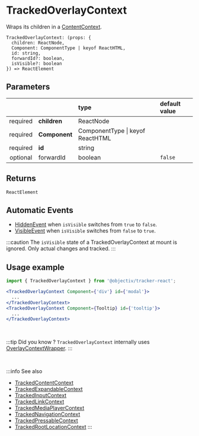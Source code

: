 # TrackedOverlayContext

Wraps its children in a [ContentContext](/taxonomy/reference/location-contexts/ContentContext.md).

```tsx
TrackedOverlayContext: (props: { 
  children: ReactNode,
  Component: ComponentType | keyof ReactHTML,
  id: string,
  forwardId?: boolean,
  isVisible?: boolean
}) => ReactElement
```

## Parameters
|          |               | type                                 | default value |
|:--------:|:--------------|:-------------------------------------|:--------------|
| required | **children**  | ReactNode                            |               |
| required | **Component** | ComponentType &vert; keyof ReactHTML |               |
| required | **id**        | string                               |               |
| optional | forwardId     | boolean                              | `false`       |

## Returns
`ReactElement`

## Automatic Events
- [HiddenEvent](/taxonomy/reference/events/HiddenEvent.md) when `isVisible` switches from `true` to `false`.
- [VisibleEvent](/taxonomy/reference/events/VisibleEvent.md) when `isVisible` switches from `false` to `true`.

:::caution
The `isVisible` state of a TrackedOverlayContext at mount is ignored. Only actual changes and tracked.
:::


## Usage example

```jsx
import { TrackedOverlayContext } from '@objectiv/tracker-react';
```

```jsx
<TrackedOverlayContext Component={'div'} id={'modal'}>
  ...
</TrackedOverlayContext>
<TrackedOverlayContext Component={Tooltip} id={'tooltip'}>
  ...
</TrackedOverlayContext>
```

<br />

:::tip Did you know ?
`TrackedOverlayContext` internally uses [OverlayContextWrapper](/tracking/react/api-reference/locationWrappers/OverlayContextWrapper.md).
:::

<br />

:::info See also
- [TrackedContentContext](/tracking/react/api-reference/trackedContexts/TrackedContentContext.md)
- [TrackedExpandableContext](/tracking/react/api-reference/trackedContexts/TrackedExpandableContext.md)
- [TrackedInputContext](/tracking/react/api-reference/trackedContexts/TrackedInputContext.md)
- [TrackedLinkContext](/tracking/react/api-reference/trackedContexts/TrackedLinkContext.md)
- [TrackedMediaPlayerContext](/tracking/react/api-reference/trackedContexts/TrackedMediaPlayerContext.md)
- [TrackedNavigationContext](/tracking/react/api-reference/trackedContexts/TrackedNavigationContext.md)
- [TrackedPressableContext](/tracking/react/api-reference/trackedContexts/TrackedPressableContext.md)
- [TrackedRootLocationContext](/tracking/react/api-reference/trackedContexts/TrackedRootLocationContext.md)
:::
